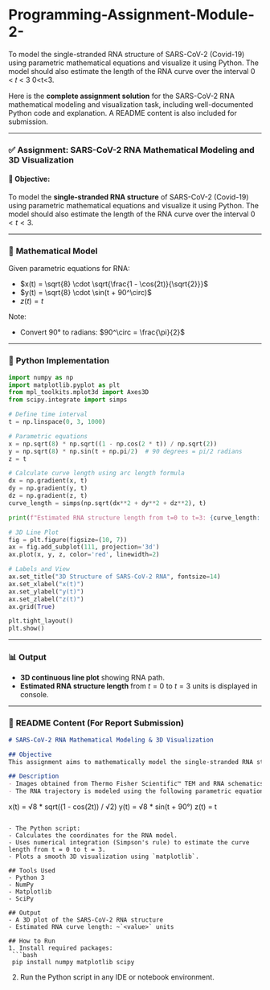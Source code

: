 # Programming-Assignment-Module-2-
To model the single-stranded RNA structure of SARS-CoV-2 (Covid-19) using parametric mathematical equations and visualize it using Python. The model should also estimate the length of the RNA curve over the interval  0 &lt; 𝑡 &lt; 3 0&lt;t&lt;3.

Here is the **complete assignment solution** for the SARS-CoV-2 RNA mathematical modeling and visualization task, including well-documented Python code and explanation. A README content is also included for submission.

---

### ✅ **Assignment: SARS-CoV-2 RNA Mathematical Modeling and 3D Visualization**

#### 🔬 **Objective:**

To model the **single-stranded RNA structure** of SARS-CoV-2 (Covid-19) using parametric mathematical equations and visualize it using Python. The model should also estimate the length of the RNA curve over the interval $0 < t < 3$.

---

### 📌 **Mathematical Model**

Given parametric equations for RNA:

* $x(t) = \sqrt{8} \cdot \sqrt{\frac{1 - \cos(2t)}{\sqrt{2}}}$
* $y(t) = \sqrt{8} \cdot \sin(t + 90^\circ)$
* $z(t) = t$

Note:

* Convert 90° to radians: $90^\circ = \frac{\pi}{2}$

---

### 🧠 **Python Implementation**

```python
import numpy as np
import matplotlib.pyplot as plt
from mpl_toolkits.mplot3d import Axes3D
from scipy.integrate import simps

# Define time interval
t = np.linspace(0, 3, 1000)

# Parametric equations
x = np.sqrt(8) * np.sqrt((1 - np.cos(2 * t)) / np.sqrt(2))
y = np.sqrt(8) * np.sin(t + np.pi/2)  # 90 degrees = pi/2 radians
z = t

# Calculate curve length using arc length formula
dx = np.gradient(x, t)
dy = np.gradient(y, t)
dz = np.gradient(z, t)
curve_length = simps(np.sqrt(dx**2 + dy**2 + dz**2), t)

print(f"Estimated RNA structure length from t=0 to t=3: {curve_length:.4f} units")

# 3D Line Plot
fig = plt.figure(figsize=(10, 7))
ax = fig.add_subplot(111, projection='3d')
ax.plot(x, y, z, color='red', linewidth=2)

# Labels and View
ax.set_title("3D Structure of SARS-CoV-2 RNA", fontsize=14)
ax.set_xlabel("x(t)")
ax.set_ylabel("y(t)")
ax.set_zlabel("z(t)")
ax.grid(True)

plt.tight_layout()
plt.show()
```

---

### 📊 **Output**

* **3D continuous line plot** showing RNA path.
* **Estimated RNA structure length** from $t=0$ to $t=3$ units is displayed in console.

---

### 📄 **README Content (For Report Submission)**

```markdown
# SARS-CoV-2 RNA Mathematical Modeling & 3D Visualization

## Objective
This assignment aims to mathematically model the single-stranded RNA structure of the SARS-CoV-2 (Covid-19) virus and visualize it using a 3D plot. The visualization is based on a set of given parametric equations.

## Description
- Images obtained from Thermo Fisher Scientific™ TEM and RNA schematics were used to understand the virus structure.
- The RNA trajectory is modeled using the following parametric equations:

```

x(t) = √8 \* sqrt((1 - cos(2t)) / √2)
y(t) = √8 \* sin(t + 90°)
z(t) = t

````

- The Python script:
- Calculates the coordinates for the RNA model.
- Uses numerical integration (Simpson's rule) to estimate the curve length from t = 0 to t = 3.
- Plots a smooth 3D visualization using `matplotlib`.

## Tools Used
- Python 3
- NumPy
- Matplotlib
- SciPy

## Output
- A 3D plot of the SARS-CoV-2 RNA structure
- Estimated RNA curve length: ~`<value>` units

## How to Run
1. Install required packages:
 ```bash
 pip install numpy matplotlib scipy
````

2. Run the Python script in any IDE or notebook environment.


